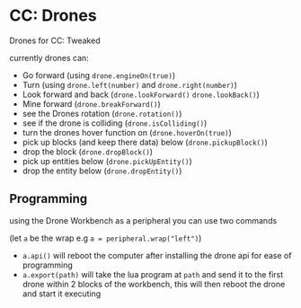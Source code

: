 # CC: Drones
Drones for CC: Tweaked

currently drones can:

- Go forward (using `drone.engineOn(true)`)
- Turn (using `drone.left(number)` and `drone.right(number)`)
- Look forward and back (`drone.lookForward()` `drone.lookBack()`)
- Mine forward (`drone.breakForward()`)
- see the Drones rotation (`drone.rotation()`)
- see if the drone is colliding (`drone.isColliding()`)
- turn the drones hover function on (`drone.hoverOn(true)`)
- pick up blocks (and keep there data) below (`drone.pickupBlock()`)
- drop the block (`drone.dropBlock()`)
- pick up entities below (`drone.pickUpEntity()`)
- drop the entity below (`drone.dropEntity()`)

## Programming
using the Drone Workbench as a peripheral you can use two commands

(let `a` be the wrap e.g `a = peripheral.wrap("left")`)

- `a.api()` will reboot the computer after installing the drone api for ease of programming
- `a.export(path)` will take the lua program at `path` and send it to the first drone within 2 blocks of the workbench, this will then reboot the drone and start it executing

